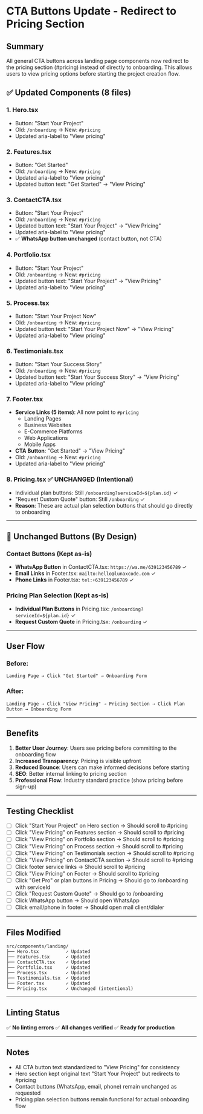 # CTA Buttons Update - Redirect to Pricing Section

## Summary
All general CTA buttons across landing page components now redirect to the pricing section (#pricing) instead of directly to onboarding. This allows users to view pricing options before starting the project creation flow.

## ✅ Updated Components (8 files)

### 1. **Hero.tsx**
- Button: "Start Your Project"
- Old: `/onboarding` → New: `#pricing`
- Updated aria-label to "View pricing"

### 2. **Features.tsx**
- Button: "Get Started"
- Old: `/onboarding` → New: `#pricing`
- Updated aria-label to "View pricing"
- Updated button text: "Get Started" → "View Pricing"

### 3. **ContactCTA.tsx**
- Button: "Start Your Project"
- Old: `/onboarding` → New: `#pricing`
- Updated button text: "Start Your Project" → "View Pricing"
- Updated aria-label to "View pricing"
- ✅ **WhatsApp button unchanged** (contact button, not CTA)

### 4. **Portfolio.tsx**
- Button: "Start Your Project"
- Old: `/onboarding` → New: `#pricing`
- Updated button text: "Start Your Project" → "View Pricing"
- Updated aria-label to "View pricing"

### 5. **Process.tsx**
- Button: "Start Your Project Now"
- Old: `/onboarding` → New: `#pricing`
- Updated button text: "Start Your Project Now" → "View Pricing"
- Updated aria-label to "View pricing"

### 6. **Testimonials.tsx**
- Button: "Start Your Success Story"
- Old: `/onboarding` → New: `#pricing`
- Updated button text: "Start Your Success Story" → "View Pricing"
- Updated aria-label to "View pricing"

### 7. **Footer.tsx**
- **Service Links (5 items)**: All now point to `#pricing`
  - Landing Pages
  - Business Websites
  - E-Commerce Platforms
  - Web Applications
  - Mobile Apps
- **CTA Button**: "Get Started" → "View Pricing"
- Old: `/onboarding` → New: `#pricing`
- Updated aria-label to "View pricing"

### 8. **Pricing.tsx** ✅ **UNCHANGED (Intentional)**
- Individual plan buttons: Still `/onboarding?serviceId=${plan.id}` ✓
- "Request Custom Quote" button: Still `/onboarding` ✓
- **Reason**: These are actual plan selection buttons that should go directly to onboarding

---

## 🚫 Unchanged Buttons (By Design)

### Contact Buttons (Kept as-is)
- **WhatsApp Button** in ContactCTA.tsx: `https://wa.me/639123456789` ✓
- **Email Links** in Footer.tsx: `mailto:hello@lunaxcode.com` ✓
- **Phone Links** in Footer.tsx: `tel:+639123456789` ✓

### Pricing Plan Selection (Kept as-is)
- **Individual Plan Buttons** in Pricing.tsx: `/onboarding?serviceId=${plan.id}` ✓
- **Request Custom Quote** in Pricing.tsx: `/onboarding` ✓

---

## User Flow

### Before:
```
Landing Page → Click "Get Started" → Onboarding Form
```

### After:
```
Landing Page → Click "View Pricing" → Pricing Section → Click Plan Button → Onboarding Form
```

---

## Benefits

1. **Better User Journey**: Users see pricing before committing to the onboarding flow
2. **Increased Transparency**: Pricing is visible upfront
3. **Reduced Bounce**: Users can make informed decisions before starting
4. **SEO**: Better internal linking to pricing section
5. **Professional Flow**: Industry standard practice (show pricing before sign-up)

---

## Testing Checklist

- [ ] Click "Start Your Project" on Hero section → Should scroll to #pricing
- [ ] Click "View Pricing" on Features section → Should scroll to #pricing
- [ ] Click "View Pricing" on Portfolio section → Should scroll to #pricing
- [ ] Click "View Pricing" on Process section → Should scroll to #pricing
- [ ] Click "View Pricing" on Testimonials section → Should scroll to #pricing
- [ ] Click "View Pricing" on ContactCTA section → Should scroll to #pricing
- [ ] Click footer service links → Should scroll to #pricing
- [ ] Click "View Pricing" on Footer → Should scroll to #pricing
- [ ] Click "Get Pro" or plan buttons in Pricing → Should go to /onboarding with serviceId
- [ ] Click "Request Custom Quote" → Should go to /onboarding
- [ ] Click WhatsApp button → Should open WhatsApp
- [ ] Click email/phone in footer → Should open mail client/dialer

---

## Files Modified

```
src/components/landing/
├── Hero.tsx          ✓ Updated
├── Features.tsx      ✓ Updated
├── ContactCTA.tsx    ✓ Updated
├── Portfolio.tsx     ✓ Updated
├── Process.tsx       ✓ Updated
├── Testimonials.tsx  ✓ Updated
├── Footer.tsx        ✓ Updated
└── Pricing.tsx       ✓ Unchanged (intentional)
```

---

## Linting Status

✅ **No linting errors**
✅ **All changes verified**
✅ **Ready for production**

---

## Notes

- All CTA button text standardized to "View Pricing" for consistency
- Hero section kept original text "Start Your Project" but redirects to #pricing
- Contact buttons (WhatsApp, email, phone) remain unchanged as requested
- Pricing plan selection buttons remain functional for actual onboarding flow
